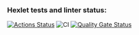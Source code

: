 ### Hexlet tests and linter status:
[![Actions Status](https://github.com/karamba-x/python-project-50/actions/workflows/hexlet-check.yml/badge.svg)](https://github.com/karamba-x/python-project-50/actions)
![CI](https://github.com/karamba-x/python-project-50/actions/workflows/python-app.yml/badge.svg)
[![Quality Gate Status](https://sonarcloud.io/api/project_badges/measure?project=karamba-x_python-project-50&metric=alert_status)](https://sonarcloud.io/summary/new_code?id=karamba-x_python-project-50)
